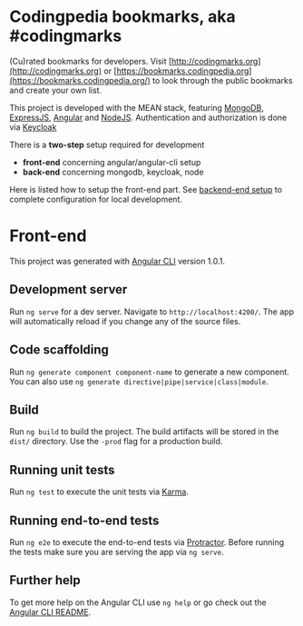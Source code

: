 # Codingpedia bookmarks, aka #codingmarks

(Cu)rated bookmarks for developers. Visit [http://codingmarks.org](http://codingmarks.org) or [https://bookmarks.codingpedia.org](https://bookmarks.codingpedia.org/) to look through the public bookmarks and create your own list.

This project is developed with the MEAN stack, featuring [MongoDB](https://docs.mongodb.com/manual/), [ExpressJS](https://expressjs.com/en/api.html), [Angular](https://angular.io/docs/ts/latest/) and [NodeJS](https://nodejs.org/en/docs/). Authentication and authorization
 is done via [Keycloak](http://www.keycloak.org/) 

There is a **two-step** setup required for development 
* **front-end** concerning angular/angular-cli setup
* **back-end** concerning mongodb, keycloak, node

Here is listed how to setup the front-end part. See [backend-end setup](https://github.com/Codingpedia/bookmarks-api) to complete configuration for local development.

# Front-end

This project was generated with [Angular CLI](https://github.com/angular/angular-cli) version 1.0.1.

## Development server

Run `ng serve` for a dev server. Navigate to `http://localhost:4200/`. The app will automatically reload if you change any of the source files.

## Code scaffolding

Run `ng generate component component-name` to generate a new component. You can also use `ng generate directive|pipe|service|class|module`.

## Build

Run `ng build` to build the project. The build artifacts will be stored in the `dist/` directory. Use the `-prod` flag for a production build.

## Running unit tests

Run `ng test` to execute the unit tests via [Karma](https://karma-runner.github.io).

## Running end-to-end tests

Run `ng e2e` to execute the end-to-end tests via [Protractor](http://www.protractortest.org/).
Before running the tests make sure you are serving the app via `ng serve`.

## Further help

To get more help on the Angular CLI use `ng help` or go check out the [Angular CLI README](https://github.com/angular/angular-cli/blob/master/README.md).
